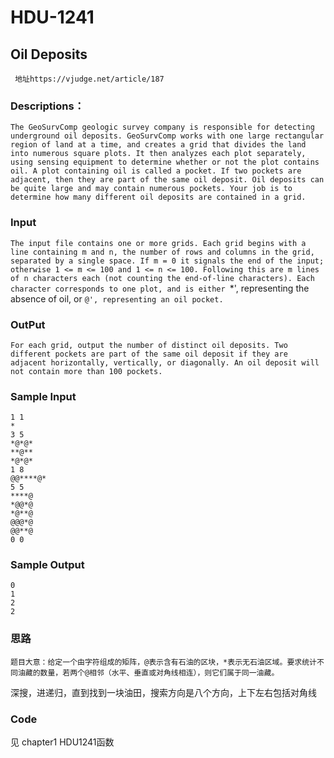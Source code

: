 # HDU-1241

## Oil Deposits

` 地址https://vjudge.net/article/187`

### Descriptions：

`The GeoSurvComp geologic survey company is responsible for detecting underground oil deposits. GeoSurvComp works with one large rectangular region of land at a time, and creates a grid that divides the land into numerous square plots. It then analyzes each plot separately, using sensing equipment to determine whether or not the plot contains oil. A plot containing oil is called a pocket. If two pockets are adjacent, then they are part of the same oil deposit. Oil deposits can be quite large and may contain numerous pockets. Your job is to determine how many different oil deposits are contained in a grid.`

### Input


`The input file contains one or more grids. Each grid begins with a line containing m and n, the number of rows and columns in the grid, separated by a single space. If m = 0 it signals the end of the input; otherwise 1 <= m <= 100 and 1 <= n <= 100. Following this are m lines of n characters each (not counting the end-of-line characters). Each character corresponds to one plot, and is either `*', representing the absence of oil, or `@', representing an oil pocket.`

### OutPut

`For each grid, output the number of distinct oil deposits. Two different pockets are part of the same oil deposit if they are adjacent horizontally, vertically, or diagonally. An oil deposit will not contain more than 100 pockets.`

### Sample Input

```
1 1
*
3 5
*@*@*
**@**
*@*@*
1 8
@@****@*
5 5 
****@
*@@*@
*@**@
@@@*@
@@**@
0 0 
```

### Sample Output

```
0
1
2
2
```

### 思路

```
题目大意：给定一个由字符组成的矩阵，@表示含有石油的区块，*表示无石油区域。要求统计不同油藏的数量，若两个@相邻（水平、垂直或对角线相连），则它们属于同一油藏。
```
深搜，进递归，直到找到一块油田，搜索方向是八个方向，上下左右包括对角线

### Code

见 chapter1  HDU1241函数